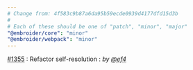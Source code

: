 ```yaml
---
# Change from: 4f583c9b87a6da95b59ecde0939d4177dfd15d3b
#
# Each of these should be one of "patch", "minor", "major"
"@embroider/core": "minor"
"@embroider/webpack": "minor"
---
```


[#1355](https://github.com/embroider-build/embroider/pull/1355) : Refactor self-resolution : _by [@ef4](https://github.com/ef4)_
